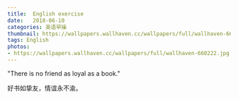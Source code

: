 ```yaml
---
title:  English exercise
date:   2018-06-10
categories: 英语早操
thumbnail: https://wallpapers.wallhaven.cc/wallpapers/full/wallhaven-660222.jpg
tags: English
photos:
- https://wallpapers.wallhaven.cc/wallpapers/full/wallhaven-660222.jpg
---
```


"There is no friend as loyal as a book."
<p>好书如挚友，情谊永不渝。</p>
